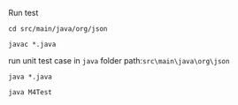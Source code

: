 Run test
```shell
cd src/main/java/org/json
```
```shell
javac *.java
```
run unit test case in `java` folder path:`src\main\java\org\json`

```shell
java *.java
```
```shell
java M4Test
```